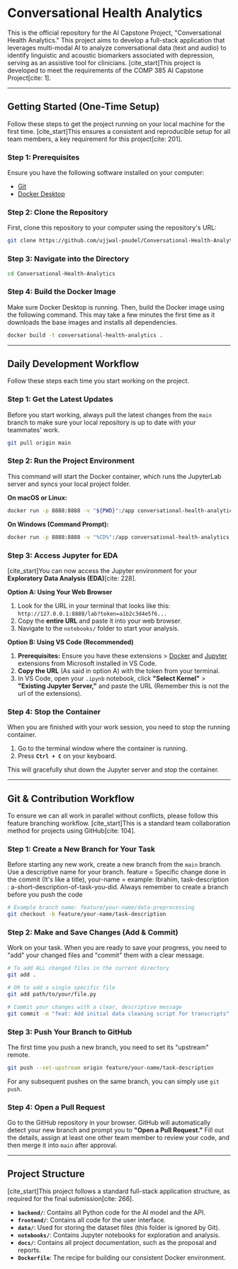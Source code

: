 # Conversational Health Analytics

This is the official repository for the AI Capstone Project, "Conversational Health Analytics." This project aims to develop a full-stack application that leverages multi-modal AI to analyze conversational data (text and audio) to identify linguistic and acoustic biomarkers associated with depression, serving as an assistive tool for clinicians. [cite_start]This project is developed to meet the requirements of the COMP 385 AI Capstone Project[cite: 1].

---

## Getting Started (One-Time Setup)

Follow these steps to get the project running on your local machine for the first time. [cite_start]This ensures a consistent and reproducible setup for all team members, a key requirement for this project[cite: 201].

### Step 1: Prerequisites

Ensure you have the following software installed on your computer:
* [Git](https://git-scm.com/downloads)
* [Docker Desktop](https://www.docker.com/products/docker-desktop/)

### Step 2: Clone the Repository

First, clone this repository to your computer using the repository's URL:
```bash
git clone https://github.com/ujjwal-poudel/Conversational-Health-Analytics-.git
```

### Step 3: Navigate into the Directory

```bash
cd Conversational-Health-Analytics
```

### Step 4: Build the Docker Image

Make sure Docker Desktop is running. Then, build the Docker image using the following command. This may take a few minutes the first time as it downloads the base images and installs all dependencies.
```bash
docker build -t conversational-health-analytics .
```

---

## Daily Development Workflow

Follow these steps each time you start working on the project.

### Step 1: Get the Latest Updates

Before you start working, always pull the latest changes from the `main` branch to make sure your local repository is up to date with your teammates' work.
```bash
git pull origin main
```

### Step 2: Run the Project Environment

This command will start the Docker container, which runs the JupyterLab server and syncs your local project folder.

**On macOS or Linux:**
```bash
docker run -p 8888:8888 -v "${PWD}":/app conversational-health-analytics
```

**On Windows (Command Prompt):**
```bash
docker run -p 8888:8888 -v "%CD%":/app conversational-health-analytics
```

### Step 3: Access Jupyter for EDA

[cite_start]You can now access the Jupyter environment for your **Exploratory Data Analysis (EDA)**[cite: 228].

**Option A: Using Your Web Browser**
1.  Look for the URL in your terminal that looks like this: `http://127.0.0.1:8888/lab?token=a1b2c3d4e5f6...`
2.  Copy the **entire URL** and paste it into your web browser.
3.  Navigate to the `notebooks/` folder to start your analysis.

**Option B: Using VS Code (Recommended)**
1.  **Prerequisites:** Ensure you have these extensions > [Docker](https://marketplace.visualstudio.com/items?itemName=ms-azuretools.vscode-docker) and [Jupyter](https://marketplace.visualstudio.com/items?itemName=ms-toolsai.jupyter) extensions from Microsoft installed in VS Code.
2.  **Copy the URL** (As said in option A) with the token from your terminal.
3.  In VS Code, open your `.ipynb` notebook, click **"Select Kernel"** > **"Existing Jupyter Server,"** and paste the URL (Remember this is not the url of the extensions).

### Step 4: Stop the Container

When you are finished with your work session, you need to stop the running container.

1.  Go to the terminal window where the container is running.
2.  Press **`Ctrl + C`** on your keyboard.

This will gracefully shut down the Jupyter server and stop the container.

---

## Git & Contribution Workflow

To ensure we can all work in parallel without conflicts, please follow this feature branching workflow. [cite_start]This is a standard team collaboration method for projects using GitHub[cite: 104].

### Step 1: Create a New Branch for Your Task

Before starting any new work, create a new branch from the `main` branch. Use a descriptive name for your branch. feature = Specific change done in the commit (It's like a title), your-name = example: Ibrahim, task-description : a-short-description-of-task-you-did. Always remember to create a branch before you push the code
```bash
# Example branch name: feature/your-name/data-preprocessing
git checkout -b feature/your-name/task-description
```

### Step 2: Make and Save Changes (Add & Commit)

Work on your task. When you are ready to save your progress, you need to "add" your changed files and "commit" them with a clear message.

```bash
# To add ALL changed files in the current directory
git add .

# OR to add a single specific file
git add path/to/your/file.py

# Commit your changes with a clear, descriptive message
git commit -m "feat: Add initial data cleaning script for transcripts"
```

### Step 3: Push Your Branch to GitHub

The first time you push a new branch, you need to set its "upstream" remote.
```bash
git push --set-upstream origin feature/your-name/task-description
```
For any subsequent pushes on the same branch, you can simply use `git push`.

### Step 4: Open a Pull Request

Go to the GitHub repository in your browser. GitHub will automatically detect your new branch and prompt you to **"Open a Pull Request."** Fill out the details, assign at least one other team member to review your code, and then merge it into `main` after approval.

---

## Project Structure

[cite_start]This project follows a standard full-stack application structure, as required for the final submission[cite: 266].

* **`backend/`**: Contains all Python code for the AI model and the API.
* **`frontend/`**: Contains all code for the user interface.
* **`data/`**: Used for storing the dataset files (this folder is ignored by Git).
* **`notebooks/`**: Contains Jupyter notebooks for exploration and analysis.
* **`docs/`**: Contains all project documentation, such as the proposal and reports.
* **`Dockerfile`**: The recipe for building our consistent Docker environment.